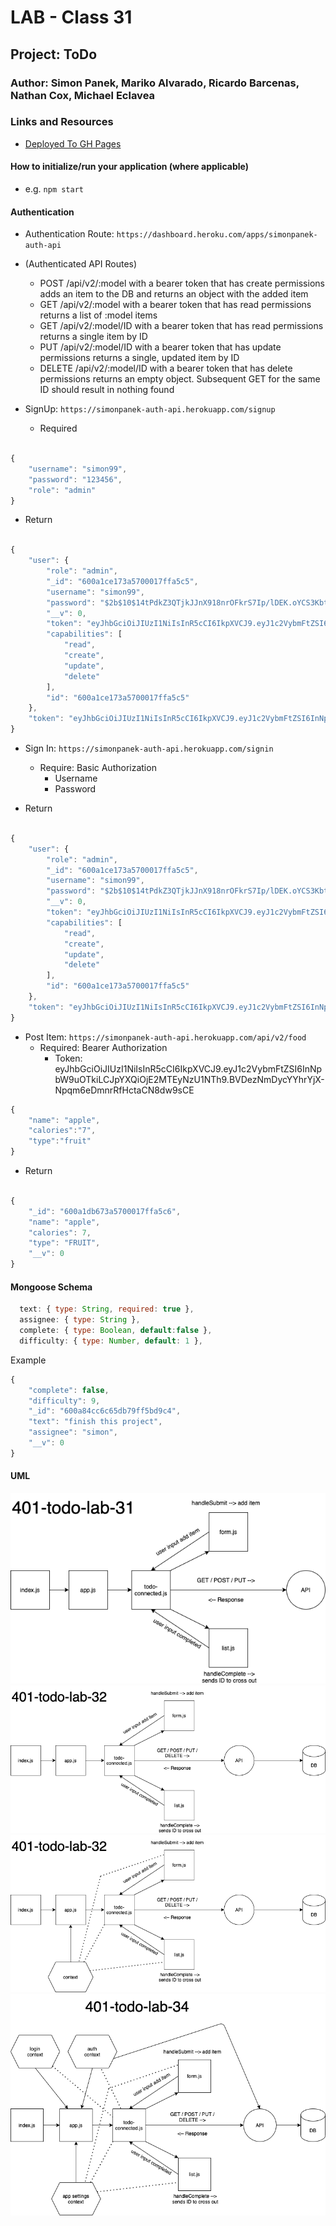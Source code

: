 # LAB - Class 31

## Project: ToDo

### Author: Simon Panek, Mariko Alvarado, Ricardo Barcenas, Nathan Cox, Michael Eclavea

### Links and Resources

- [Deployed To GH Pages](https://simon-panek.github.io/todo/)

#### How to initialize/run your application (where applicable)

- e.g. `npm start`

#### Authentication

- Authentication Route: `https://dashboard.heroku.com/apps/simonpanek-auth-api`

- (Authenticated API Routes)
  - POST /api/v2/:model with a bearer token that has create permissions adds an item to the DB and returns an object with the added item
  - GET /api/v2/:model with a bearer token that has read permissions returns a list of :model items
  - GET /api/v2/:model/ID with a bearer token that has read permissions returns a single item by ID
  - PUT /api/v2/:model/ID with a bearer token that has update permissions returns a single, updated item by ID
  - DELETE /api/v2/:model/ID with a bearer token that has delete permissions returns an empty object. Subsequent GET for the same ID should result in nothing found

- SignUp: `https://simonpanek-auth-api.herokuapp.com/signup`
  - Required

```js

{
    "username": "simon99",
    "password": "123456",
    "role": "admin"
}

```

- Return

```js

{
    "user": {
        "role": "admin",
        "_id": "600a1ce173a5700017ffa5c5",
        "username": "simon99",
        "password": "$2b$10$14tPdkZ3QTjkJJnX918nrOFkrS7Ip/lDEK.oYCS3KbtEUR8Knp9Sm",
        "__v": 0,
        "token": "eyJhbGciOiJIUzI1NiIsInR5cCI6IkpXVCJ9.eyJ1c2VybmFtZSI6InNpbW9uOTkiLCJpYXQiOjE2MTEyNzU0ODl9.BBwARWR59bDsADlFhG5yUOzuuVKJ2EkOHg3bvHKF4TM",
        "capabilities": [
            "read",
            "create",
            "update",
            "delete"
        ],
        "id": "600a1ce173a5700017ffa5c5"
    },
    "token": "eyJhbGciOiJIUzI1NiIsInR5cCI6IkpXVCJ9.eyJ1c2VybmFtZSI6InNpbW9uOTkiLCJpYXQiOjE2MTEyNzU0ODl9.BBwARWR59bDsADlFhG5yUOzuuVKJ2EkOHg3bvHKF4TM"
}

```

- Sign In: `https://simonpanek-auth-api.herokuapp.com/signin`
  - Require: Basic Authorization
    - Username
    - Password

- Return

```js

{
    "user": {
        "role": "admin",
        "_id": "600a1ce173a5700017ffa5c5",
        "username": "simon99",
        "password": "$2b$10$14tPdkZ3QTjkJJnX918nrOFkrS7Ip/lDEK.oYCS3KbtEUR8Knp9Sm",
        "__v": 0,
        "token": "eyJhbGciOiJIUzI1NiIsInR5cCI6IkpXVCJ9.eyJ1c2VybmFtZSI6InNpbW9uOTkiLCJpYXQiOjE2MTEyNzU1NTh9.BVDezNmDycYYhrYjX-Npqm6eDmnrRfHctaCN8dw9sCE",
        "capabilities": [
            "read",
            "create",
            "update",
            "delete"
        ],
        "id": "600a1ce173a5700017ffa5c5"
    },
    "token": "eyJhbGciOiJIUzI1NiIsInR5cCI6IkpXVCJ9.eyJ1c2VybmFtZSI6InNpbW9uOTkiLCJpYXQiOjE2MTEyNzU1NTh9.BVDezNmDycYYhrYjX-Npqm6eDmnrRfHctaCN8dw9sCE"
}

```

- Post Item: `https://simonpanek-auth-api.herokuapp.com/api/v2/food`
  - Required: Bearer Authorization
    - Token: eyJhbGciOiJIUzI1NiIsInR5cCI6IkpXVCJ9.eyJ1c2VybmFtZSI6InNpbW9uOTkiLCJpYXQiOjE2MTEyNzU1NTh9.BVDezNmDycYYhrYjX-Npqm6eDmnrRfHctaCN8dw9sCE

```js
{
    "name": "apple",
    "calories":"7",
    "type":"fruit"
}
```

- Return

```js

{
    "_id": "600a1db673a5700017ffa5c6",
    "name": "apple",
    "calories": 7,
    "type": "FRUIT",
    "__v": 0
}

```

#### Mongoose Schema

```js
  text: { type: String, required: true },
  assignee: { type: String },
  complete: { type: Boolean, default:false },
  difficulty: { type: Number, default: 1 },
```

Example

```js
{
    "complete": false,
    "difficulty": 9,
    "_id": "600a84cc6c65db79ff5bd9c4",
    "text": "finish this project",
    "assignee": "simon",
    "__v": 0
}
```

#### UML

![UML Diagram Phase 1](401-todo-lab-31.png)
![UML Diagram Phase 2](401-todo-lab-32.png)
![UML Diagram Phase 3](401-todo-lab-33.png)
![UML Diagram Phase 4](401-todo-lab-34.png)
